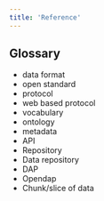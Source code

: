```yaml
---
title: 'Reference'
---
```


## Glossary

- data format
- open standard
- protocol 
- web based protocol
- vocabulary
- ontology
- metadata
- API
- Repository 
- Data repository
- DAP
- Opendap
- Chunk/slice of data 

